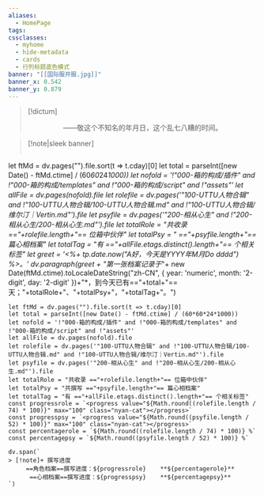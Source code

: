```yaml
---
aliases:
  - HomePage
tags: 
cssclasses:
  - myhome
  - hide-metadata
  - cards
  - 行列标题底色模式
banner: "[[国际服开服.jpg]]"
banner_x: 0.542
banner_y: 0.879
---
```

> [!dictum] 
> <center>——敬这个不知名的年月日，这个乱七八糟的时间。</center>
> 

>[!note|sleek banner]  &nbsp;
> ```dataviewjs
let ftMd = dv.pages("").file.sort(t => t.cday)[0]
let total = parseInt([new Date() - ftMd.ctime] / (60*60*24*1000))
let nofold = '!"000-箱的构成/插件" and !"000-箱的构成/templates" and !"000-箱的构成/script" and !"assets"'
let allFile = dv.pages(nofold).file
let rolefile = dv.pages('"100-UTTU人物合辑" and !"100-UTTU人物合辑/100-UTTU人物合辑.md" and !"100-UTTU人物合辑/维尔汀｜Vertin.md"').file
let psyfile = dv.pages('"200-相从心生" and !"200-相从心生/200-相从心生.md"').file
let totalRole = "共收录 =="+rolefile.length+"== 位箱中伙伴"
let totalPsy = " =="+psyfile.length+"== 篇心相档案"
let totalTag = "有 =="+allFile.etags.distinct().length+"== 个相关标签"
let greet = '<%+ tp.date.now("A好，今天是YYYY年M月Do dddd") %>。'
dv.paragraph(greet + "第一张档案记录于*"+ new Date(ftMd.ctime).toLocaleDateString("zh-CN", { year: 'numeric', month: '2-digit', day: '2-digit' })+"*，到今天已有=="+total+"==天；"+totalRole+"、"+totalPsy+"，"+totalTag+"。")

```dataviewjs
let ftMd = dv.pages("").file.sort(t => t.cday)[0]
let total = parseInt([new Date() - ftMd.ctime] / (60*60*24*1000))
let nofold = '!"000-箱的构成/插件" and !"000-箱的构成/templates" and !"000-箱的构成/script" and !"assets"'
let allFile = dv.pages(nofold).file
let rolefile = dv.pages('"100-UTTU人物合辑" and !"100-UTTU人物合辑/100-UTTU人物合辑.md" and !"100-UTTU人物合辑/维尔汀｜Vertin.md"').file
let psyfile = dv.pages('"200-相从心生" and !"200-相从心生/200-相从心生.md"').file
let totalRole = "共收录 =="+rolefile.length+"== 位箱中伙伴"
let totalPsy = "共撰写 =="+psyfile.length+"== 篇心相档案"
let totalTag = "有 =="+allFile.etags.distinct().length+"== 个相关标签" 
const progressrole = `<progress value="${Math.round((rolefile.length / 74) * 100)}" max="100" class="nyan-cat"></progress>`
const progresspsy = `<progress value="${Math.round((psyfile.length / 52) * 100)}" max="100" class="nyan-cat"></progress>`
const percentagerole = `${Math.round((rolefile.length / 74) * 100)} %`
const percentagepsy = `${Math.round((psyfile.length / 52) * 100)} %`

dv.span(`
> [!note]+ 撰写进度
     ==角色档案==撰写进度：${progressrole}    **${percentagerole}**
      ==心相档案==撰写进度：${progresspsy}    **${percentagepsy}**
`)

```

